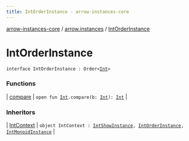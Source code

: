 ```yaml
---
title: IntOrderInstance - arrow-instances-core
---
```


[arrow-instances-core](../../index.html) / [arrow.instances](../index.html) / [IntOrderInstance](./index.html)

# IntOrderInstance

`interface IntOrderInstance : Order<`[`Int`](https://kotlinlang.org/api/latest/jvm/stdlib/kotlin/-int/index.html)`>`

### Functions

| [compare](compare.html) | `open fun `[`Int`](https://kotlinlang.org/api/latest/jvm/stdlib/kotlin/-int/index.html)`.compare(b: `[`Int`](https://kotlinlang.org/api/latest/jvm/stdlib/kotlin/-int/index.html)`): `[`Int`](https://kotlinlang.org/api/latest/jvm/stdlib/kotlin/-int/index.html) |

### Inheritors

| [IntContext](../-int-context.html) | `object IntContext : `[`IntShowInstance`](../-int-show-instance/index.html)`, `[`IntOrderInstance`](./index.html)`, `[`IntMonoidInstance`](../-int-monoid-instance/index.html) |

